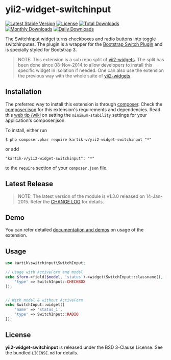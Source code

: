 yii2-widget-switchinput
=======================

[![Latest Stable Version](https://poser.pugx.org/kartik-v/yii2-widget-switchinput/v/stable)](https://packagist.org/packages/kartik-v/yii2-widget-switchinput)
[![License](https://poser.pugx.org/kartik-v/yii2-widget-switchinput/license)](https://packagist.org/packages/kartik-v/yii2-widget-switchinput)
[![Total Downloads](https://poser.pugx.org/kartik-v/yii2-widget-switchinput/downloads)](https://packagist.org/packages/kartik-v/yii2-widget-switchinput)
[![Monthly Downloads](https://poser.pugx.org/kartik-v/yii2-widget-switchinput/d/monthly)](https://packagist.org/packages/kartik-v/yii2-widget-switchinput)
[![Daily Downloads](https://poser.pugx.org/kartik-v/yii2-widget-switchinput/d/daily)](https://packagist.org/packages/kartik-v/yii2-widget-switchinput)

The SwitchInput widget turns checkboxes and radio buttons into toggle switchinputes. The plugin is a wrapper for the [Bootstrap Switch Plugin](http://www.bootstrap-switchinput.org) and is specially styled for Bootstrap 3.

> NOTE: This extension is a sub repo split of [yii2-widgets](https://github.com/kartik-v/yii2-widgets). The split has been done since 08-Nov-2014 to allow developers to install this specific widget in isolation if needed. One can also use the extension the previous way with the whole suite of [yii2-widgets](http://demos.krajee.com/widgets).

## Installation

The preferred way to install this extension is through [composer](http://getcomposer.org/download/). Check the [composer.json](https://github.com/kartik-v/yii2-widget-switchinput/blob/master/composer.json) for this extension's requirements and dependencies. Read this [web tip /wiki](http://webtips.krajee.com/setting-composer-minimum-stability-application/) on setting the `minimum-stability` settings for your application's composer.json.

To install, either run

```
$ php composer.phar require kartik-v/yii2-widget-switchinput "*"
```

or add

```
"kartik-v/yii2-widget-switchinput": "*"
```

to the ```require``` section of your `composer.json` file.

## Latest Release

> NOTE: The latest version of the module is v1.3.0 released on 14-Jan-2015. Refer the [CHANGE LOG](https://github.com/kartik-v/yii2-widget-switchinput/blob/master/CHANGE.md) for details.

## Demo

You can refer detailed [documentation and demos](http://demos.krajee.com/widget-details/switchinputinput) on usage of the extension.

## Usage

```php
use kartik\switchinput\SwitchInput;

// Usage with ActiveForm and model
echo $form->field($model, 'status')->widget(SwitchInput::classname(), [
    'type' => SwitchInput::CHECKBOX
]);


// With model & without ActiveForm
echo SwitchInput::widget([
    'name' => 'status_1',
    'type' => SwitchInput::RADIO
]);
```

## License

**yii2-widget-switchinput** is released under the BSD 3-Clause License. See the bundled `LICENSE.md` for details.